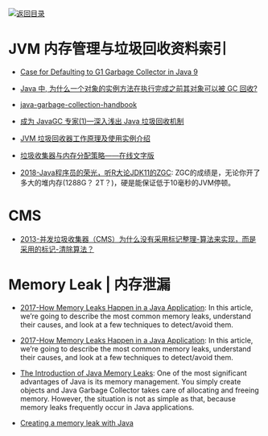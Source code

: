[![返回目录](https://user-images.githubusercontent.com/5803001/38079637-ff0abcf0-3371-11e8-9b76-ad651620afc7.jpg)](https://github.com/wx-chevalier/Awesome-Lists)

# JVM 内存管理与垃圾回收资料索引

- [Case for Defaulting to G1 Garbage Collector in Java 9](https://www.infoq.com/articles/Make-G1-Default-Garbage-Collector-in-Java-9#anch128313)

- [Java 中, 为什么一个对象的实例方法在执行完成之前其对象可以被 GC 回收?](https://www.zhihu.com/question/51244545/answer/126055789)

- [java-garbage-collection-handbook](https://plumbr.eu/java-garbage-collection-handbook)

- [成为 JavaGC 专家(1)—深入浅出 Java 垃圾回收机制](http://www.importnew.com/1993.html)

* [JVM 垃圾回收器工作原理及使用实例介绍](www.ibm.com/developerworks/cn/java/j-lo-JVMGarbageCollection/index.html)

- [垃圾收集器与内存分配策略——在线文字版](http://book.51cto.com/art/201107/278857.htm)

- [2018-Java程序员的荣光，听R大论JDK11的ZGC](https://mp.weixin.qq.com/s/KUCs_BJUNfMMCO1T3_WAjw?from=groupmessage&isappinstalled=0): ZGC的成绩是，无论你开了多大的堆内存(1288G？ 2T？)，硬是能保证低于10毫秒的JVM停顿。

# CMS

- [2013-并发垃圾收集器（CMS）为什么没有采用标记整理-算法来实现，而是采用的标记-清除算法？](http://hllvm.group.iteye.com/group/topic/38223#post-248757)


# Memory Leak | 内存泄漏

- [2017-How Memory Leaks Happen in a Java Application](https://stackify.com/memory-leaks-java/): In this article, we’re going to describe the most common memory leaks, understand their causes, and look at a few techniques to detect/avoid them.

- [2017-How Memory Leaks Happen in a Java Application](https://stackify.com/memory-leaks-java?utm_source=mybridge&utm_medium=ios&utm_campaign=read_more): In this article, we’re going to describe the most common memory leaks, understand their causes, and look at a few techniques to detect/avoid them.

* [The Introduction of Java Memory Leaks](http://www.programcreek.com/2013/10/the-introduction-of-memory-leak-what-why-and-how/): One of the most significant advantages of Java is its memory management. You simply create objects and Java Garbage Collector takes care of allocating and freeing memory. However, the situation is not as simple as that, because memory leaks frequently occur in Java applications.

- [Creating a memory leak with Java](https://stackoverflow.com/questions/6470651/creating-a-memory-leak-with-java)
